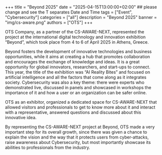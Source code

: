 +++
title = "Beyond 2025"
date = "2025-04-15T13:00:00+02:00" ## please change and see the T separates Date and Time
tags = ["Event", "Cybersecurity"]
categories = ["all"]
description = "Beyond 2025"
banner = "img/cs-aware.png"
authors = ["OTS"]
+++

OTS Company, as a partner of the CS-AWARE-NEXT, represented the project at the international digital technology and innovation exhibition “Beyond”, which took place from 4 to 6 of April 2025 in Athens, Greece. 

Beyond fosters the development of innovative technologies and business opportunities, while it aims at creating a hub that promotes collaboration and encourages the exchange of knowledge and ideas. It is a great opportunity for global innovators, researchers, and start-ups to connect. This year, the title of the exhibition was “AI Reality Bites” and focused on artificial intelligence and all the factors that come along as it integrates society. Cybersecurity was also a key theme: there were experts who demonstrated live, discussed in panels and showcased in workshops the importance of it and how a user or an organization can be safer online. 

OTS as an exhibitor, organized a dedicated space for CS-AWARE-NEXT that allowed visitors and professionals to get to know more about it and interact with a representative, answered questions and discussed about this innovative idea.  

By representing the CS-AWARE-NEXT project at Beyond, OTS made a very important step for its overall growth, since there was given a chance to explain the vision and the way that it protects users from cyber-attacks, raise awareness about Cybersecurity, but most importantly showcase its abilities to professionals from the industry.